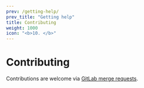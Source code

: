 ```yaml
---
prev: /getting-help/
prev_title: "Getting help"
title: Contributing
weight: 1000
icon: "<b>10. </b>"
---
```


# Contributing

Contributions are welcome via [GitLab merge requests](https://gitlab.com/space-sh/space/merge_requests).
